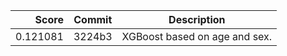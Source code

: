 |    Score | Commit | Description                                              |
|---------:|--------|----------------------------------------------------------|
| 0.121081 | 3224b3 | XGBoost based on age and sex.                            |
